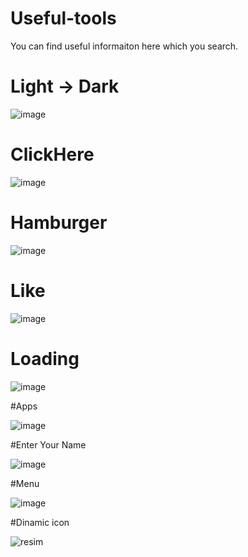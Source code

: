# Useful-tools
You can find useful informaiton here which you search.

# Light -> Dark

![image](https://github.com/Umudvarr/Useful-tools/assets/126266744/1a63f47a-d7ec-4291-8e2f-1b5285e798fb)

# ClickHere

![image](https://github.com/Umudvarr/Useful-tools/assets/126266744/f48ed023-7d1d-49e1-b7e6-e3a1200c5821)

# Hamburger

![image](https://github.com/Umudvarr/Useful-tools/assets/126266744/4388429a-78dc-4bcd-9bd8-4bdebc482989)

# Like

![image](https://github.com/Umudvarr/Useful-tools/assets/126266744/23ca236e-be98-4ac4-8ed6-5bce08556952)

# Loading

![image](https://github.com/Umudvarr/Useful-tools/assets/126266744/41ecb228-3e89-48fa-88b5-6e1a2fba37a9)

#Apps

![image](https://github.com/Umudvarr/Useful-tools/assets/126266744/b86602f5-66cf-4955-beeb-152e05133d51)

#Enter Your Name

![image](https://github.com/Umudvarr/Useful-tools/assets/126266744/4df36af4-c239-430e-9352-0a6ee9c3721d)

#Menu

![image](https://github.com/Umudvarr/Useful-tools/assets/126266744/57273018-0fe5-4f38-9504-3301e5df4143)

#Dinamic icon

![resim](https://github.com/Umudvarr/Useful-tools/assets/126266744/a7990c7b-d18b-4fab-a211-e053b085f801)

